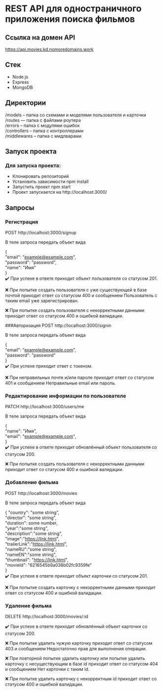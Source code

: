 # REST API для одностраничного приложения поиска фильмов

## Ссылка на домен API 
https://api.movies.kd.nomoredomains.work

## Стек
 - Node.js
 - Express
 - MongoDB
## Директории
/models – папка со схемами и моделями пользователя и карточки  
/routes — папка с файлами роутера  
/errors – папка с модулями ошибок  
/controllers – папка с контроллерами  
/middlewares – папка с мидлварами  
## Запуск проекта
### Для запуска проекта:

- Клонировать репозиторий
- Установить зависимости npm install
- Запустить проект npm start
- Проект запускается на http://localhost:3000/

## Запросы
### Регистрация
POST http://localhost:3000/signup

В теле запроса передать объект вида

{  
"email": "example@example.com",  
"password": "password",  
"name": "Имя"  
}  
✔️ При успехе в ответе приходит объект пользователя со статусом 201.

❌ При попытке создать пользователя с уже существующей в базе почтой приходит ответ со статусом 400 и сообщением Пользователь с таким email уже зарегистрирован.

❌ При попытке создать пользователя с некорректными данными приходит ответ со статусом 400 и ошибкой валидации.

###Авторизация
POST http://localhost:3000/signin

В теле запроса передать объект вида

{  
"email": "example@example.com",  
"password": "password"  
}  
✔️ При успехе приходит ответ c токеном.

❌ При неправильных почте и/или пароле приходит ответ со статусом 401 и сообщением Неправильные email или пароль.

### Редактирование информации по пользователе
PATCH http://localhost:3000/users/me

В теле запроса передать объект вида

{  
"name": "Имя",  
"email": "example@example.com",  
}  
✔️ При успехе в ответе приходит обновлённый объект пользователя со статусом 200.

❌ При попытке создать пользователя с некорректными данными приходит ответ со статусом 400 и ошибкой валидации.

### Добавление фильма
POST http://localhost:3000/movies

В теле запроса передать объект вида

{
"country": "some string",  
"director": "some string",  
"duration": some number,  
"year":"some string",  
"description":"some string",  
"image":"https://link.html",  
"trailerLink":"https://link.html",  
"nameRU":"some string",  
"nameEN":"some string",  
"thumbnail": "https://link.html",  
"movieId": "6216545b9a038b02fc9359fe"  
}  
✔️ При успехе в ответе приходит объект карточки со статусом 201.

❌ При попытке создать карточку с некорректными данными приходит ответ со статусом 400 и ошибкой валидации.

### Удаление фильма
DELETE http://localhost:3000/movies/:id  

✔️ При успехе в ответе приходит обновлённый объект карточки со статусом 200.

❌ При попытке удалить чужую карточку приходит ответ со статусом 403 и сообщением Недостаточно прав для выполнения операции.

❌ При повторной попытке удалить карточку или попытке удалить карточку с несуществующим в базе id приходит ответ со статусом 404 и сообщением Нет карточки с таким id.

❌ При попытке удалить карточку с некорректным id приходит ответ со статусом 400 и ошибкой валидации.
